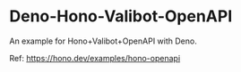 # Deno-Hono-Valibot-OpenAPI

An example for Hono+Valibot+OpenAPI with Deno.

Ref: https://hono.dev/examples/hono-openapi
